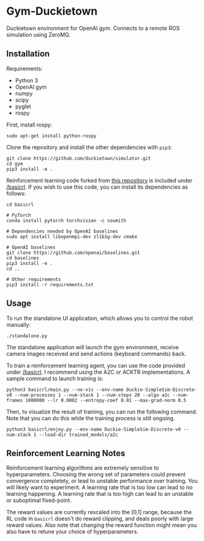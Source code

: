 # Gym-Duckietown

Duckietown environment for OpenAI gym. Connects to a remote ROS simulation
using ZeroMQ.

Installation
------------

Requirements:
- Python 3
- OpenAI gym
- numpy
- scipy
- pyglet
- rospy

First, install rospy:

```
sudo apt-get install python-rospy
```

Clone the repository and install the other dependencies with `pip3`:

```python3
git clone https://github.com/duckietown/simulator.git
cd gym
pip3 install -e .
```

Reinforcement learning code forked from [this repository](https://github.com/ikostrikov/pytorch-a2c-ppo-acktr)
is included under [/basicrl](/basicrl). If you wish to use this code, you
can install its dependencies as follows:

```
cd basicrl

# PyTorch
conda install pytorch torchvision -c soumith

# Dependencies needed by OpenAI baselines
sudo apt install libopenmpi-dev zlib1g-dev cmake

# OpenAI baselines
git clone https://github.com/openai/baselines.git
cd baselines
pip3 install -e .
cd ..

# Other requirements
pip3 install -r requirements.txt
```

Usage
-----

To run the standalone UI application, which allows you to control the robot manually:

```python3
./standalone.py
```

The standalone application will launch the gym environment, receive
camera images received and send actions (keyboard commands) back.

To train a reinforcement learning agent, you can use the code provided under [/basicrl](/basicrl). I recommend using the A2C or ACKTR implementations.
A sample command to launch training is:

```
python3 basicrl/main.py --no-vis --env-name Duckie-SimpleSim-Discrete-v0 --num-processes 1 --num-stack 1 --num-steps 20 --algo a2c --num-frames 1000000 --lr 0.0002 --entropy-coef 0.01 --max-grad-norm 0.5
```

Then, to visualize the result of training, you can run the following command.
Note that you can do this while the training process is still ongoing.

```
python3 basicrl/enjoy.py --env-name Duckie-SimpleSim-Discrete-v0 --num-stack 1 --load-dir trained_models/a2c
```

Reinforcement Learning Notes
----------------------------

Reinforcement learning algorithms are extremely sensitive to hyperparameters. Choosing the
wrong set of parameters could prevent convergence completely, or lead to unstable performance over
training. You will likely want to experiment. A learning rate that is too low can lead to no
learning happening. A learning rate that is too high can lead to an unstable or suboptimal
fixed-point.

The reward values are currently rescaled into the [0,1] range, because the RL code in
`basicrl` doesn't do reward clipping, and deals poorly with large reward values. Also
note that changing the reward function might mean you also have to retune your choice
of hyperparameters.
